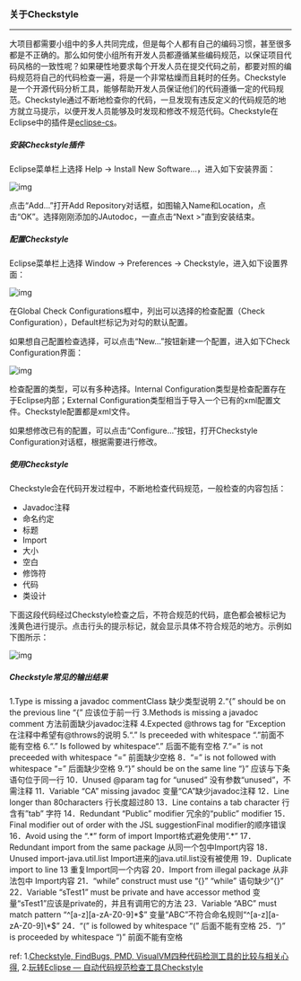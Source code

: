 ### 关于Checkstyle

***

大项目都需要小组中的多人共同完成，但是每个人都有自己的编码习惯，甚至很多都是不正确的。那么如何使小组所有开发人员都遵循某些编码规范，以保证项目代码风格的一致性呢？如果硬性地要求每个开发人员在提交代码之前，都要对照的编码规范将自己的代码检查一遍，将是一个非常枯燥而且耗时的任务。Checkstyle是一个开源代码分析工具，能够帮助开发人员保证他们的代码遵循一定的代码规范。Checkstyle通过不断地检查你的代码，一旦发现有违反定义的代码规范的地方就立马提示，以便开发人员能够及时发现和修改不规范代码。Checkstyle在Eclipse中的插件是[eclipse-cs](http://http//eclipse-cs.sourceforge.net/)。



##### 安装Checkstyle插件

Eclipse菜单栏上选择 Help -> Install New Software...，进入如下安装界面：

![img](http://images.cnblogs.com/cnblogs_com/prayjourney/1041349/o_ch1.jpg)

点击“Add...”打开Add Repository对话框，如图输入Name和Location，点击“OK”。选择刚刚添加的JAutodoc，一直点击“Next >”直到安装结束。



##### 配置Checkstyle

Eclipse菜单栏上选择 Window -> Preferences -> Checkstyle，进入如下设置界面：

![img](http://images.cnblogs.com/cnblogs_com/prayjourney/1041349/o_ch2.jpg)

在Global Check Configurations框中，列出可以选择的检查配置（Check Configuration），Default栏标记为对勾的默认配置。

如果想自己配置检查选择，可以点击“New...”按钮新建一个配置，进入如下Check Configuration界面：

![img](http://images.cnblogs.com/cnblogs_com/prayjourney/1041349/o_ch3.jpg)

检查配置的类型，可以有多种选择。Internal Configuration类型是检查配置存在于Eclipse内部；External Configuration类型相当于导入一个已有的xml配置文件。Checkstyle配置都是xml文件。

如果想修改已有的配置，可以点击“Configure...”按钮，打开Checkstyle Configuration对话框，根据需要进行修改。



#####  使用Checkstyle

Checkstyle会在代码开发过程中，不断地检查代码规范，一般检查的内容包括：

- Javadoc注释
- 命名约定
- 标题
- Import
- 大小
- 空白
- 修饰符
- 代码
- 类设计

下面这段代码经过Checkstyle检查之后，不符合规范的代码，底色都会被标记为浅黄色进行提示。点击行头的提示标记，就会显示具体不符合规范的地方。示例如下图所示：

![img](http://images.cnblogs.com/cnblogs_com/prayjourney/1041349/o_ch4.jpg)



##### Checkstyle常见的输出结果

1.Type is missing a javadoc commentClass   缺少类型说明
2.“{” should be on the previous line   “{” 应该位于前一行
3.Methods is missing a javadoc comment   方法前面缺少javadoc注释
4.Expected @throws tag for “Exception   在注释中希望有@throws的说明
5.“.” Is preceeded with whitespace    “.”前面不能有空格
6.“.” Is followed by whitespace“.”   后面不能有空格
7.“=” is not preceeded with whitespace   “=” 前面缺少空格
8．“=” is not followed with whitespace   “=” 后面缺少空格
9.“}” should be on the same line   “}” 应该与下条语句位于同一行
10．Unused @param tag for “unused”   没有参数“unused”，不需注释
11．Variable “CA” missing javadoc   变量“CA”缺少javadoc注释
12．Line longer than 80characters   行长度超过80
13．Line contains a tab character   行含有”tab” 字符
14．Redundant “Public” modifier   冗余的“public” modifier
15．Final modifier out of order with the JSL   suggestionFinal modifier的顺序错误
16．Avoid using the “.\*” form of import   Import格式避免使用“.\*”
17．Redundant import from the same package   从同一个包中Import内容
18．Unused import-java.util.list   Import进来的java.util.list没有被使用
19．Duplicate import to line 13   重复Import同一个内容
20．Import from illegal package   从非法包中 Import内容
21．“while” construct must use “{}”   “while” 语句缺少“{}”
22．Variable “sTest1” must be private and have accessor method   变量“sTest1”应该是private的，并且有调用它的方法
23．Variable “ABC” must match pattern “^[a-z][a-zA-Z0-9]\*$”   变量“ABC”不符合命名规则“^[a-z][a-zA-Z0-9]\*$”
24．“(” is followed by whitespace   “(” 后面不能有空格
25．“)” is proceeded by whitespace   “)” 前面不能有空格


ref:
1.[Checkstyle, FindBugs, PMD, VisualVM四种代码检测工具的比较与相关心得](https://blog.csdn.net/fanyang_1996/article/details/53792524),   2.[玩转Eclipse — 自动代码规范检查工具Checkstyle](https://blog.csdn.net/hotdust/article/details/52205861)
